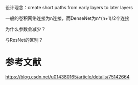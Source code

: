 设计理念：create short paths from early layers to later layers

一般的卷积网络连接为n连接，而DenseNet为n*(n+1)/2个连接

为什么参数会减少？

与ResNet的区别？

# 参考文献
https://blog.csdn.net/u014380165/article/details/75142664


